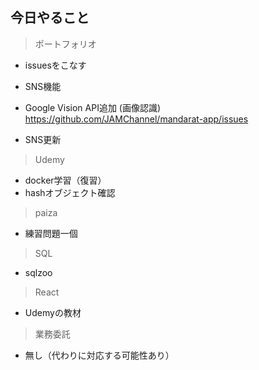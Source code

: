 ## 今日やること

> ポートフォリオ
- issuesをこなす
- SNS機能
- Google Vision API追加 (画像認識)
https://github.com/JAMChannel/mandarat-app/issues


- SNS更新

> Udemy
- docker学習（復習）
- hashオブジェクト確認


> paiza
- 練習問題一個


> SQL
- sqlzoo

> React
 - Udemyの教材


> 業務委託
- 無し（代わりに対応する可能性あり）
